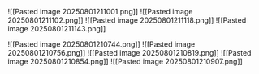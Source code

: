 ![[Pasted image 20250801211001.png]]
![[Pasted image 20250801211102.png]]
![[Pasted image 20250801211118.png]]
![[Pasted image 20250801211143.png]]


![[Pasted image 20250801210744.png]]
![[Pasted image 20250801210756.png]]
![[Pasted image 20250801210819.png]]
![[Pasted image 20250801210854.png]]
![[Pasted image 20250801210907.png]]

